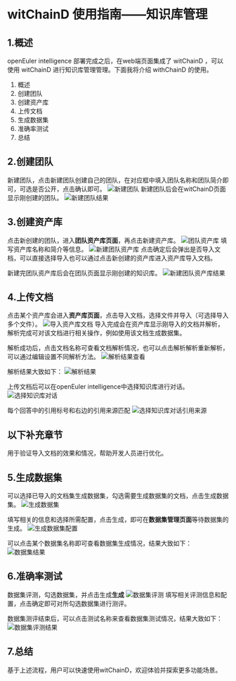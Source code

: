 # witChainD 使用指南——知识库管理

## 1.概述

openEuler intelligence 部署完成之后，在web端页面集成了 witChainD ，可以使用 witChainD 进行知识库管理管理。下面我将介绍 withChainD 的使用。

1. 概述
2. 创建团队
3. 创建资产库
4. 上传文档
5. 生成数据集
6. 准确率测试
7. 总结

## 2.创建团队

新建团队，点击新建团队创建自己的团队，在对应框中填入团队名称和团队简介即可，可选是否公开，点击确认即可。
![新建团队](./pictures/新建团队.png)
新建团队后会在witChainD页面显示刚创建的团队。
![新建团队结果](./pictures/新建团队结果.png)

## 3.创建资产库

点击新创建的团队，进入**团队资产库页面**，再点击新建资产库。
![团队资产库](./pictures/团队资产库.png)
填写资产库名称和简介等信息。
![新建团队资产库](./pictures/新建团队资产库.png)
点击确定后会弹出是否导入文档，可以直接选择导入也可以通过点击新创建的资产库进入资产库导入文档。

新建完团队资产库后会在团队页面显示刚创建的知识库。
![新建团队资产库结果](./pictures/新建团队资产库结果.png)

## 4.上传文档

点击某个资产库会进入**资产库页面**，点击导入文档，选择文件并导入（可选择导入多个文件）。
![导入资产库文档](./pictures/导入资产库文档.png)
导入完成会在资产库显示刚导入的文档并解析，解析完成可对该文档进行相关操作，例如使用该文档生成数据集。

解析成功后，点击文档名称可查看文档解析情况，也可以点击解析解析重新解析，可以通过编辑设置不同解析方法。
![解析结果查看](./pictures/解析结果查看.png)

解析结果大致如下：
![解析结果](./pictures/解析结果.png)

上传文档后可以在openEuler intelligence中选择知识库进行对话。
![选择知识库对话](./pictures/选择知识库对话.png)

每个回答中的引用标号和右边的引用来源匹配
![选择知识库对话引用来源](./pictures/选择知识库对话引用来源.png)

## 以下补充章节

用于验证导入文档的效果和情况，帮助开发人员进行优化。

## 5.生成数据集

可以选择已导入的文档集生成数据集，勾选需要生成数据集的文档，点击生成数据集。
![生成数据集](./pictures/生成数据集.png)

填写相关的信息和选择所需配置，点击生成，即可在**数据集管理页面**等待数据集的生成。
![生成数据集配置](./pictures/生成数据集配置.png)

可以点击某个数据集名称即可查看数据集生成情况，结果大致如下：
![数据集结果](./pictures/数据集结果.png)

## 6.准确率测试

数据集评测，勾选数据集，并点击生成**生成**
![数据集评测](./pictures/数据集评测.png)
填写相关评测信息和配置，点击确定即可对所勾选数据集进行测评。

数据集测评结束后，可以点击测试名称来查看数据集测试情况，结果大致如下：
![数据集评测结果](./pictures/数据集评测结果.png)

## 7.总结

基于上述流程，用户可以快速使用witChainD，欢迎体验并探索更多功能场景。
